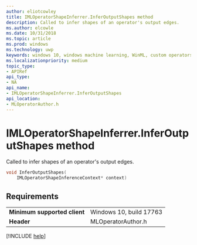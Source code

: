 ```yaml
---
author: eliotcowley
title: IMLOperatorShapeInferrer.InferOutputShapes method
description: Called to infer shapes of an operator's output edges.
ms.author: elcowle
ms.date: 10/31/2018
ms.topic: article
ms.prod: windows
ms.technology: uwp
keywords: windows 10, windows machine learning, WinML, custom operators, InferOutputShapes
ms.localizationpriority: medium
topic_type:
- APIRef
api_type:
- NA
api_name:
- IMLOperatorShapeInferrer.InferOutputShapes
api_location:
- MLOperatorAuthor.h
---
```


# IMLOperatorShapeInferrer.InferOutputShapes method

Called to infer shapes of an operator's output edges.

```cpp
void InferOutputShapes(
    IMLOperatorShapeInferenceContext* context)
```

## Requirements

| | |
|-|-|
| **Minimum supported client** | Windows 10, build 17763 |
| **Header** | MLOperatorAuthor.h |

[!INCLUDE [help](../includes/get-help.md)]
